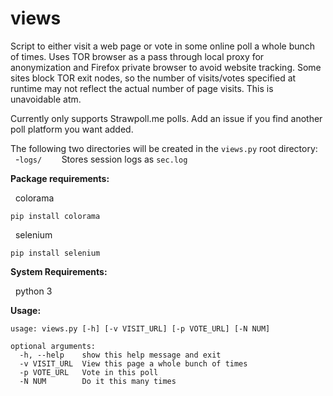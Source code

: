 # views



Script to either visit a web page or vote in some online poll a whole bunch of times.  Uses TOR
browser as a pass through local proxy for anonymization and Firefox private browser to avoid
website tracking.  Some sites block TOR exit nodes, so the number of visits/votes specified at
runtime may not reflect the actual number of page visits. This is unavoidable atm.

Currently only supports Strawpoll.me polls.  Add an issue if you find another poll platform you
want added.<br />

The following two directories will be created in the ```views.py``` root directory:<br />
&nbsp;&nbsp;-```logs/```&nbsp;&nbsp;&nbsp;&nbsp;&nbsp;&nbsp;&nbsp;&nbsp;Stores session logs as ```sec.log```<br />


**Package requirements:**

&nbsp;&nbsp;colorama
```
pip install colorama
```
&nbsp;&nbsp;selenium
```
pip install selenium
```

**System Requirements:**

&nbsp;&nbsp;python 3

**Usage:**
```
usage: views.py [-h] [-v VISIT_URL] [-p VOTE_URL] [-N NUM]

optional arguments:
  -h, --help    show this help message and exit
  -v VISIT_URL  View this page a whole bunch of times
  -p VOTE_URL   Vote in this poll
  -N NUM        Do it this many times
  
```
